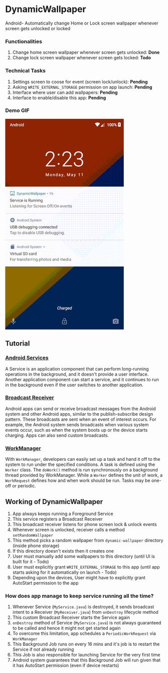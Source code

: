 # DynamicWallpaper
Android- Automatically change Home or Lock screen wallpaper whenever screen gets unlocked or locked

### Functionalities

1. Change home screen wallpaper whenever screen gets unlocked: <b>Done</b>
2. Change lock screen wallpaper whenever screen gets locked: <b>Todo</b>

### Technical Tasks

1. Settings screen to coose for event (screen lock/unlock): <b>Pending</b>
2. Asking `WRITE_EXTERNAL_STORAGE` permission on app launch: <b>Pending</b>
3. Interface where user can add wallpapers: <b>Pending</b>
4. Interface to enable/disable this app: <b>Pending</b>

### Demo GIF

![dynamic-wallpaper.gif](demo/dynamic-wallpaper.gif)

## Tutorial

### [Android Services](https://developer.android.com/guide/components/services)

A Service is an application component that can perform long-running operations in the background, and it doesn't provide a user interface. 
Another application component can start a service, and it continues to run in the background even if the user switches to another application.

### [Broadcast Receiver](https://developer.android.com/guide/components/broadcasts)

Android apps can send or receive broadcast messages from the Android system and other Android apps, similar to the publish-subscribe design pattern. 
These broadcasts are sent when an event of interest occurs. For example, the Android system sends broadcasts when various system events occur, such as when the system boots up or the device starts charging. Apps can also send custom broadcasts.

### [WorkManager](https://developer.android.com/topic/libraries/architecture/workmanager/basics)

With `WorkManager`, developers can easily set up a task and hand it off to the system to run under the specified conditions.
A task is defined using the `Worker` class. The `doWork()` method is run synchronously on a background thread provided by WorkManager.
While a `Worker` defines the unit of work, a `WorkRequest` defines how and when work should be run. Tasks may be one-off or periodic.

## Working of DynamicWallpaper

1. App always keeps running a Foreground Service
2. This service registers a Broadcast Receiver
3. This broadcast receiver listens for phone screen lock & unlock events
4. Whenever screen is unlocked, receiver calls a method `setRandomWallpaper`
5. This method picks a random wallpaper from `dynamic-wallpaper` directory (inside phone storage)
6. If this directory doesn't exists then it creates one
7. User must manually add some wallpapers to this directory (until UI is built for it - Todo)
8. User must explicitly grant `WRITE_EXTERNAL_STORAGE` to this app (until app starts asking for it automatically on launch - Todo)
9. Depending upon the devices, User might have to explicitly grant AutoStart permission to the app

### How does app manage to keep service running all the time?

1. Whenever Service (`MyService.java`) is destroyed, it sends broadcast intent to a Receiver (`MyReceiver.java`) from `onDestroy` lifecycle method
2. This custom Broadcast Receiver starts the Service again
3. `onDestroy` method of Service (`MyService.java`) is not always guaranteed to be called and hence it might not get started again
4. To overcome this limitation, app schedules a `PeriodicWorkRequest` via `WorkManager`
5. This Background Job runs on every 16 mins and it's job is to restart the Service if not already running
6. This Job is also responsible for launching Service for the very first time
7. Android system guarantees that this Background Job will run given that it has AutoStart permission (even if device restarts)
